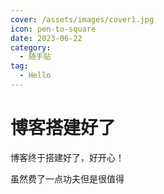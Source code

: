 ```yaml
---
cover: /assets/images/cover1.jpg
icon: pen-to-square
date: 2023-06-22
category:
  - 随手贴
tag:
  - Hello
---
```


# 博客搭建好了


博客终于搭建好了，好开心！

虽然费了一点功夫但是很值得